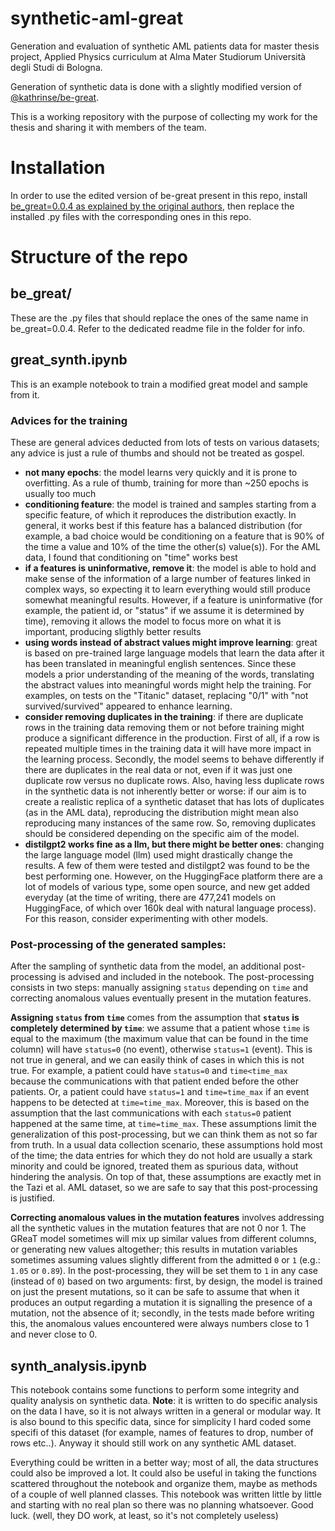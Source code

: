 # synthetic-aml-great
Generation and evaluation of synthetic AML patients data for master thesis project, Applied Physics curriculum at Alma Mater Studiorum Università degli Studi di Bologna.

Generation of synthetic data is done with a slightly modified version of [@kathrinse/be-great](https://github.com/kathrinse/be_great/tree/main). 

This is a working repository with the purpose of collecting my work for the thesis and sharing it with members of the team.

# Installation

In order to use the edited version of be-great present in this repo, install [be_great=0.0.4 as explained by the original authors](https://github.com/kathrinse/be_great/tree/main), then replace the installed .py files with the corresponding ones in this repo.

# Structure of the repo

## be_great/ 

These are the .py files that should replace the ones of the same name in be_great=0.0.4. Refer to the dedicated readme file in the folder for info.

## great_synth.ipynb

This is an example notebook to train a modified great model and sample from it.

### Advices for the training

These are general advices deducted from lots of tests on various datasets; any advice is just a rule of thumbs and should not be treated as gospel.

- __not many epochs__: the model learns very quickly and it is prone to overfitting. As a rule of thumb, training for more than ~250 epochs is usually too much
- __conditioning feature__: the model is trained and samples starting from a specific feature, of which it reproduces the distribution exactly. In general, it works best if this feature has a balanced distribution (for example, a bad choice would be conditioning on a feature that is 90% of the time a value and 10% of the time the other(s) value(s)). For the AML data, I found that conditioning on "time" works best
- __if a features is uninformative, remove it__: the model is able to hold and make sense of the information of a large number of features linked in complex ways, so expecting it to learn everything would still produce somewhat meaningful results. However, if a feature is uninformative (for example, the patient id, or "status" if we assume it is determined by time), removing it allows the model to focus more on what it is important, producing sligthly better results
- __using words instead of abstract values might improve learning__: great is based on pre-trained large language models that learn the data after it has been translated in meaningful english sentences. Since these models a prior understanding of the meaning of the words, translating the abstract values into meaningful words might help the training. For examples, on tests on the "Titanic" dataset, replacing "0/1" with "not survived/survived" appeared to enhance learning. 
- __consider removing duplicates in the training__: if there are duplicate rows in the training data removing them or not before training might produce a significant difference in the production. First of all, if a row is repeated multiple times in the training data it will have more impact in the learning process. Secondly, the model seems to behave differently if there are duplicates in the real data or not, even if it was just one duplicate row versus no duplicate rows. Also, having less duplicate rows in the synthetic data is not inherently better or worse: if our aim is to create a realistic replica of a synthetic dataset that has lots of duplicates (as in the AML data), reproducing the distribution might mean also reproducing many instances of the same row. So, removing duplicates should be considered depending on the specific aim of the model.
- __distilgpt2 works fine as a llm, but there might be better ones__: changing the large language model (llm) used might drastically change the results. A few of them were tested and distilgpt2 was found to be the best performing one. However, on the HuggingFace platform there are a lot of models of various type, some open source, and new get added everyday (at the time of writing, there are 477,241 models on HuggingFace, of which over 160k deal with natural language process). For this reason, consider experimenting with other models.


### Post-processing of the generated samples:

After the sampling of synthetic data from the model, an additional post-processing is advised and included in the notebook. The post-processing consists in two steps: manually assigning ```status``` depending on ```time``` and correcting anomalous values eventually present in the mutation features.

__Assigning ```status``` from ```time```__ comes from the assumption that __```status``` is completely determined by ```time```__: we assume that a patient whose ```time``` is equal to the maximum (the maximum value that can be found in the time column) will have ```status=0``` (no event), otherwise ```status=1``` (event). This is not true in general, and we can easily think of cases in which this is not true. For example, a patient could have ```status=0``` and ```time<time_max``` because the communications with that patient ended before the other patients. Or, a patient could have ```status=1``` and ```time=time_max``` if an event happens to be detected at ```time=time_max```. Moreover, this is based on the assumption that the last communications with each ```status=0``` patient happened at the same time, at ```time=time_max```. 
These assumptions limit the generalization of this post-processing, but we can think them as not so far from truth. In a usual data collection scenario, these assumptions hold most of the time; the data entries for which they do not hold are usually a stark minority and could be ignored, treated them as spurious data, without hindering the analysis. On top of that, these assumptions are exactly met in the Tazi et al. AML dataset, so we are safe to say that this post-processing is justified.


__Correcting anomalous values in the mutation features__ involves addressing all the synthetic values in the mutation features that are not 0 nor 1. The GReaT model sometimes will mix up similar values from different columns, or generating new values altogether; this results in mutation variables sometimes assuming values slightly different from the admitted ```0``` or ```1``` (e.g.: ```1.05``` or ```0.89```). In the post-processing, they will be set them to ```1``` in any case (instead of ```0```) based on two arguments: first, by design, the model is trained on just the present mutations, so it can be safe to assume that when it produces an output regarding a mutation it is signalling the presence of a mutation, not the absence of it; secondly, in the tests made before writing this, the anomalous values encountered were always numbers close to 1 and never close to 0.


## synth_analysis.ipynb

This notebook contains some functions to perform some integrity and quality analysis on synthetic data.
__Note__: it is written to do specific analysis on the data I have, so it is not always written in a general or modular way. It is also bound to this specific data, since for simplicity I hard coded some specifi of this dataset (for example, names of features to drop, number of rows etc..). Anyway it should still work on any synthetic AML dataset. 

Everything could be written in a better way; most of all, the data structures could also be improved a lot. It could also be useful in taking the functions scattered throughout the notebook and organize them, maybe as methods of a couple of well planned classes. This notebook was written little by little and starting with no real plan so there was no planning whatsoever. Good luck. (well, they DO work, at least, so it's not completely useless)

